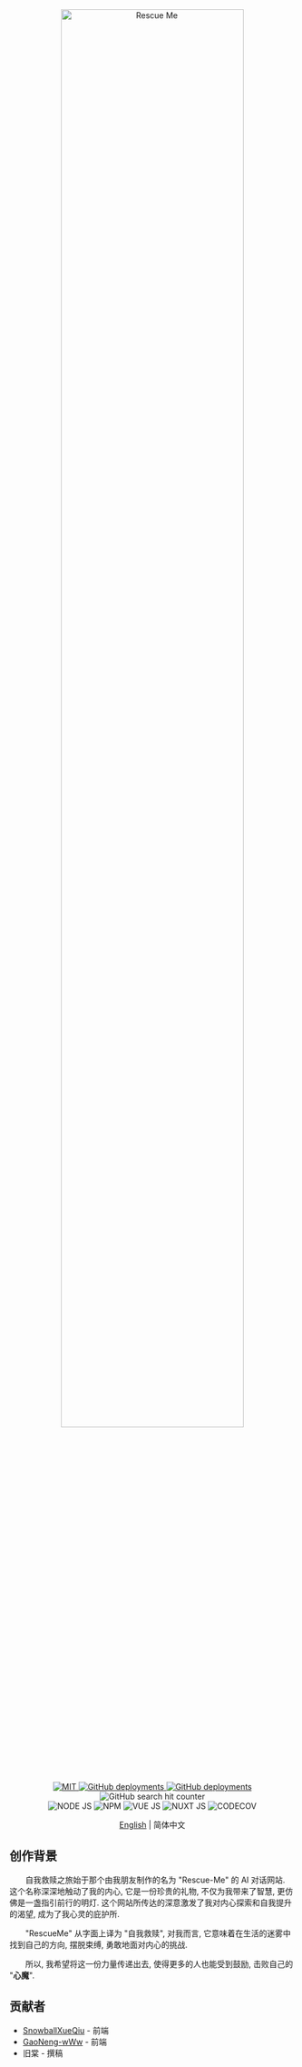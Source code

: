 <div style="text-align: center">
    <a href="https://sm.ms/image/SNjRIbzw6iBMJAs" target="_blank">
        <img src="https://s2.loli.net/2023/09/24/SNjRIbzw6iBMJAs.jpg"  alt="Rescue Me" width="80%">
    </a>
</div>

<div style="text-align: center">
    <a href="LICENSE">
        <img src="https://img.shields.io/github/license/SnowballXueQiu/RescueMe?style=for-the-badge&&logo=github" alt="MIT" style="text-decoration: none;">
    </a>
    <a href="https://github.com/SnowballXueQiu/RescueMe/deployments/Production">
        <img src="https://img.shields.io/github/deployments/SnowballXueQiu/RescueMe/Production?style=for-the-badge&logo=vercel&label=Production" alt="GitHub deployments" style="text-decoration: none;">
    </a>
    <a href="https://github.com/SnowballXueQiu/RescueMe/deployments/Preview">
        <img src="https://img.shields.io/github/deployments/SnowballXueQiu/RescueMe/Preview?style=for-the-badge&logo=vercel&label=Preview" alt="GitHub deployments" style="text-decoration: none;">
    </a>
    <img src="https://img.shields.io/github/search/SnowballXueQiu/RescueMe/view?style=for-the-badge&logo=searxng" alt="GitHub search hit counter" style="text-decoration: none;">
    <br />
    <img src="https://img.shields.io/badge/Node%20js-339933?style=for-the-badge&logo=nodedotjs&logoColor=white" alt="NODE JS" style="text-decoration: none;">
    <img src="https://img.shields.io/badge/npm-CB3837?style=for-the-badge&logo=npm&logoColor=white" alt="NPM" style="text-decoration: none;">
    <img src="https://img.shields.io/badge/Vue%20js-35495E?style=for-the-badge&logo=vuedotjs&logoColor=4FC08D" alt="VUE JS" style="text-decoration: none;">
    <img src="https://img.shields.io/badge/nuxt%20js-00C58E?style=for-the-badge&logo=nuxtdotjs&logoColor=white" alt="NUXT JS" style="text-decoration: none;">
    <img src="https://img.shields.io/badge/Codecov-F01F7A?style=for-the-badge&logo=Codecov&logoColor=white" alt="CODECOV" style="text-decoration: none;">
</div>

<p align="center">
    <a href="/profile/README.md">English</a> | 
    简体中文
</p>

## 创作背景

&emsp;&emsp;自我救赎之旅始于那个由我朋友制作的名为 "Rescue-Me" 的 AI 对话网站. 这个名称深深地触动了我的内心, 它是一份珍贵的礼物, 不仅为我带来了智慧, 更仿佛是一盏指引前行的明灯. 这个网站所传达的深意激发了我对内心探索和自我提升的渴望, 成为了我心灵的庇护所.

&emsp;&emsp;"RescueMe" 从字面上译为 "自我救赎", 对我而言, 它意味着在生活的迷雾中找到自己的方向, 摆脱束缚, 勇敢地面对内心的挑战.

&emsp;&emsp;所以, 我希望将这一份力量传递出去, 使得更多的人也能受到鼓励, 击败自己的 "**心魔**".

## 贡献者

- [SnowballXueQiu](https://github.com/SnowballXueQiu) - 前端
- [GaoNeng-wWw](https://github.com/GaoNeng-wWw) - 前端
- 旧棠 - 撰稿
